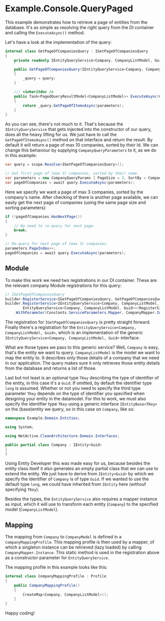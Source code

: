 # Example.Console.QueryPaged

This example demonstrates how to retrieve a page of entities from the database. 
It's as simple as resolving the right query from the DI container and calling the `ExecuteAsync()` method.

Let's have a look at the implementation of the query:

```csharp
internal class GetPageOfCompaniesQuery : IGetPageOfCompaniesQuery
{
    private readonly IEntityQueryService<Company, CompanyListModel, Guid> _query;

    public GetPageOfCompaniesQuery(IEntityQueryService<Company, CompanyListModel, Guid> query)
    {
        _query = query;
    }

    /// <inheritdoc />
    public Task<PagedQueryResultModel<CompanyListModel>> ExecuteAsync(CompanyQueryParams parameters = null)
    {
        return _query.GetPageOfItemsAsync(parameters);
    }
}
```
As you can see, there's not much to it. 
That's because the `IEntityQueryService` that gets injected into the constructor of our query, does all the heavy lifting for us.
We just have to call the `GetPageOfItemsAsync()` method on that interface and return the result.
By default it will return a page of max 10 companies, sorted by their Id. 
We can change this behaviour by supplying `CompanyQueryParameters` to it, as we do in this example:

```csharp
var query = scope.Resolve<IGetPageOfCompaniesQuery>();

// Get first page of (max 3) companies, sorted by their name.
var parameters = new CompanyQueryParams { PageSize = 3, SortBy = CompanySortBy.Name };
var pageOfCompanies = await query.ExecuteAsync(parameters);
```

Here we specify we want a page of max 3 companies, sorted by the company's name.
After checking of there is another page available, we can easily get the next page of companies (using the same page size and sorting parameters):

```csharp
if (!pageOfCompanies.HasNextPage())
{
    // No need to re-query for next page.
    break;
}

// Re-query for next page of (max 3) companies.
parameters.PageIndex++;
pageOfCompanies = await query.ExecuteAsync(parameters);
```


## Module
To make this work we need two registrations in our DI container.
These are the relevant company Module registrations for this query:

```csharp
// IGetPageOfCompaniesQuery
builder.RegisterService<IGetPageOfCompaniesQuery, GetPageOfCompaniesQuery>(RegisterSingleInstance);
builder.RegisterService<IEntityQueryService<Company, CompanyListModel, Guid>,
        EntityQueryService<Company, CompanyListModel, Guid>>(RegisterSingleInstance)
    .WithParameter(Constants.ServiceParameters.Mapper, CompanyMapper.Instance);
```

The registration for `IGetPageOfCompaniesQuery` is pretty straight forward.
Finally there's a registration for the `EntityQueryService<Company, CompanyListModel, Guid>`, which is an implementation of the generic `IEntityQueryService<Company, CompanyListModel, Guid>` interface.

What are those types we pass to this generic service?
Well, `Company` is easy, that's the entity we want to query. `CompanyListModel` is the model we want to map the entity to. 
It describes only those details of a company that we need in our application. 
The query makes sure it only retrieves those entity details from the database and returns a list of those.

Last but not least is an optional type `TKey` describing the type of identifier of the entity, in this case it's a `Guid`. 
If omitted, by default the identifier type `long` is assumed. Whether or not you need to specify the third type parameter `TKey` depends on the type of identifier you specified when designing your entity in the datamodel.
For this to work, we must also specify the identifier type `TKey` using a generic interface `IEntityBase<TKey>` on the (base)entity we query, so in this case on `Company`, like so:

```csharp
namespace Example.Domain.Entities;

using System;

using NetActive.CleanArchitecture.Domain.Interfaces;

public partial class Company : IEntity<Guid>
{
}
```

Using Entity Developer this was made easy for us, because besides the entity class itself it also generates an empty partial class that we can use to extend the entity.
We just have to derive from `IEntity<Guid>` by which we specify the identifier of `Company` is of type `Guid`. 
If we wanted to use the default type `long`, we could have inherited from `IEntity` here (withouf specifying `TKey`).

Besides the types, the `EntityQueryService` also requires a mapper instance as input, which it will use to transform each entity (`Company`) to the specified model (`CompanyListModel`).

## Mapping
The mapping from `Company` to `CompanyModel` is defined in a `CompanyMappingProfile`. 
This mapping profile is then used by a mapper, of which a singleton instance can be retrieved (lazy loaded) by calling `CompanyMapper.Instance`. 
This static method is used in the registration above as a constructor parameter for `EntityQueryService`.

The mapping profile in this example looks like this:

```csharp
internal class CompanyMappingProfile : Profile
{
    public CompanyMappingProfile()
    {
        CreateMap<Company, CompanyListModel>();
    }
}
```

Happy coding!

